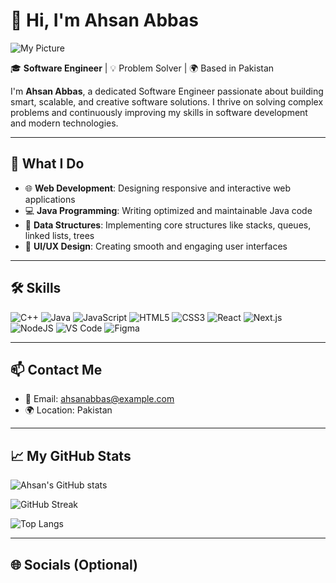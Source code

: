 # 👋 Hi, I'm Ahsan Abbas

![My Picture](https://i.imgur.com/YOUR_IMAGE_LINK.jpg)

🎓 **Software Engineer** | 💡 Problem Solver | 🌍 Based in Pakistan

I'm **Ahsan Abbas**, a dedicated Software Engineer passionate about building smart, scalable, and creative software solutions. I thrive on solving complex problems and continuously improving my skills in software development and modern technologies.

---

## 🚀 What I Do

- 🌐 **Web Development**: Designing responsive and interactive web applications  
- 💻 **Java Programming**: Writing optimized and maintainable Java code  
- 🔄 **Data Structures**: Implementing core structures like stacks, queues, linked lists, trees  
- 🎨 **UI/UX Design**: Creating smooth and engaging user interfaces

---

## 🛠 Skills

![C++](https://img.shields.io/badge/C++-00599C?style=flat&logo=c%2B%2B&logoColor=white)
![Java](https://img.shields.io/badge/Java-ED8B00?style=flat&logo=java&logoColor=white)
![JavaScript](https://img.shields.io/badge/JavaScript-F7DF1E?style=flat&logo=javascript&logoColor=black)
![HTML5](https://img.shields.io/badge/HTML5-E34F26?style=flat&logo=html5&logoColor=white)
![CSS3](https://img.shields.io/badge/CSS3-1572B6?style=flat&logo=css3&logoColor=white)
![React](https://img.shields.io/badge/React-20232A?style=flat&logo=react&logoColor=61DAFB)
![Next.js](https://img.shields.io/badge/Next.js-000000?style=flat&logo=next.js&logoColor=white)
![NodeJS](https://img.shields.io/badge/Node.js-339933?style=flat&logo=nodedotjs&logoColor=white)
![VS Code](https://img.shields.io/badge/VS%20Code-007ACC?style=flat&logo=visual-studio-code&logoColor=white)
![Figma](https://img.shields.io/badge/Figma-F24E1E?style=flat&logo=figma&logoColor=white)

---

## 📫 Contact Me

- 📧 Email: ahsanabbas@example.com  
- 🌍 Location: Pakistan

---

## 📈 My GitHub Stats

![Ahsan's GitHub stats](https://github-readme-stats.vercel.app/api?username=ahsanabbas&show_icons=true&theme=radical)

![GitHub Streak](https://streak-stats.demolab.com?user=ahsanabbas&theme=radical)

![Top Langs](https://github-readme-stats.vercel.app/api/top-langs/?username=ahsanabbas&layout=compact&theme=radical)

---

## 🌐 Socials (Optional)

<!-- Add links like:
[![LinkedIn](https://img.shields.io/badge/LinkedIn-blue?style=flat&logo=linkedin)](https://linkedin.com/in/ahsanabbas)
-->
